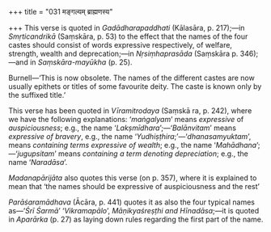 +++
title = "031 मङ्गल्यम् ब्राह्मणस्य"

+++
This verse is quoted in *Gadādharapaddhati* (Kālasāra, p. 217);—in
*Smṛticandrikā* (Saṃskāra, p. 53) to the effect that the names of the
four castes should consist of words expressive respectively, of welfare,
strength, wealth and deprecation;—in *Nṛsiṃhaprasāda* (Saṃskāra p.
346);—and in *Saṃskāra-mayūkha* (p. 25).

Burnell—‘This is now obsolete. The names of the different castes are now
usually epithets or titles of some favourite deity. The caste is known
only by the suffixed title.’

This verse has been quoted in *Vīramitrodaya* (Saṃskā ra, p. 242), where
we have the following explanations: ‘*maṅgalyam*’ means *expressive* of
*auspiciousness*; e.g., the name ‘*Lakṣmīdhara*’;—‘*Balānvitam*’ means
*expressive of bravery*, e.g., the name
‘*Yudhiṣṭhira*;’—‘*dhanasamyuktam*’, means *containing terms expressive
of wealth*; e.g., the name ‘*Mahādhana*’;—‘*jugupsitam*’ means
*containing a term denoting depreciation*; e.g., the name ‘*Naradāsa*’.

*Madanapārijāta* also quotes this verse (on p. 357), where it is
explained to mean that ‘the names should be expressive of auspiciousness
and the rest’

*Parāśaramādhava* (Ācāra, p. 441) quotes it as also the four typical
names as—‘*Śrī Śarmā*’ ‘*Vikramapālo*’, *Māṇikyaśreṣṭhi and
Hīnadāsa*;—it is quoted in *Aparārka* (p. 27) as laying down rules
regarding the first part of the name.


